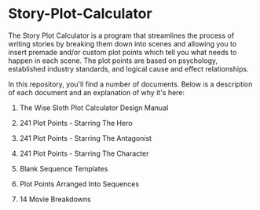 # Story-Plot-Calculator
The Story Plot Calculator is a program that streamlines the process of writing stories by breaking them down into scenes and allowing you to insert premade and/or custom plot points which tell you what needs to happen in each scene. The plot points are based on psychology, established industry standards, and logical cause and effect relationships. 

In this repository, you'll find a number of documents. Below is a description of each document and an explanation of why it's here:

1. The Wise Sloth Plot Calculator Design Manual


2. 241 Plot Points - Starring The Hero


3. 241 Plot Points - Starring The Antagonist


4. 241 Plot Points - Starring The Character


5. Blank Sequence Templates


6. Plot Points Arranged Into Sequences


7. 14 Movie Breakdowns


